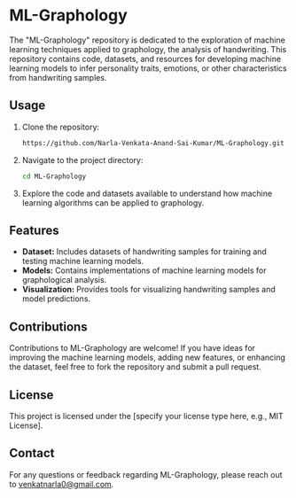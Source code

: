 # ML-Graphology

The "ML-Graphology" repository is dedicated to the exploration of machine learning techniques applied to graphology, the analysis of handwriting. This repository contains code, datasets, and resources for developing machine learning models to infer personality traits, emotions, or other characteristics from handwriting samples.

## Usage

1. Clone the repository:
   ```bash
   https://github.com/Narla-Venkata-Anand-Sai-Kumar/ML-Graphology.git
   ```

2. Navigate to the project directory:
   ```bash
   cd ML-Graphology
   ```

3. Explore the code and datasets available to understand how machine learning algorithms can be applied to graphology.

## Features

- **Dataset:** Includes datasets of handwriting samples for training and testing machine learning models.
- **Models:** Contains implementations of machine learning models for graphological analysis.
- **Visualization:** Provides tools for visualizing handwriting samples and model predictions.

## Contributions

Contributions to ML-Graphology are welcome! If you have ideas for improving the machine learning models, adding new features, or enhancing the dataset, feel free to fork the repository and submit a pull request.

## License

This project is licensed under the [specify your license type here, e.g., MIT License].

## Contact

For any questions or feedback regarding ML-Graphology, please reach out to venkatnarla0@gmail.com.
